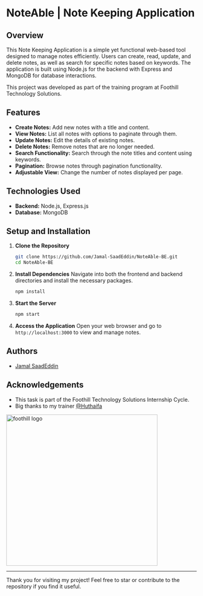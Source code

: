 # NoteAble | Note Keeping Application

## Overview
This Note Keeping Application is a simple yet functional web-based tool designed to manage notes efficiently. Users can create, read, update, and delete notes, as well as search for specific notes based on keywords. The application is built using Node.js for the backend with Express and MongoDB for database interactions.

This project was developed as part of the training program at Foothill Technology Solutions.

## Features
- **Create Notes:** Add new notes with a title and content.
- **View Notes:** List all notes with options to paginate through them.
- **Update Notes:** Edit the details of existing notes.
- **Delete Notes:** Remove notes that are no longer needed.
- **Search Functionality:** Search through the note titles and content using keywords.
- **Pagination:** Browse notes through pagination functionality.
- **Adjustable View:** Change the number of notes displayed per page.

## Technologies Used
- **Backend:** Node.js, Express.js
- **Database:** MongoDB

## Setup and Installation
1. **Clone the Repository**
   ```bash
   git clone https://github.com/Jamal-SaadEddin/NoteAble-BE.git
   cd NoteAble-BE
   ```

2. **Install Dependencies**
   Navigate into both the frontend and backend directories and install the necessary packages.
   ```bash
   npm install
   ```

3. **Start the Server**
   ```bash
   npm start
   ```

5. **Access the Application**
   Open your web browser and go to `http://localhost:3000` to view and manage notes.

## Authors
- [Jamal SaadEddin](github.com/Jamal-SaadEddin)

## Acknowledgements
- This task is part of the Foothill Technology Solutions Internship Cycle.
- Big thanks to my trainer [@Huthaifa](https://github.com/Huthaifa-Dev)
<img src="https://github.com/Jamal-SaadEddin/TodoTick/assets/104212352/9d3c83b0-5ea8-46ff-93e8-f1504af9dc67" width="400" alt="foothill logo">


---

Thank you for visiting my project! Feel free to star or contribute to the repository if you find it useful.
